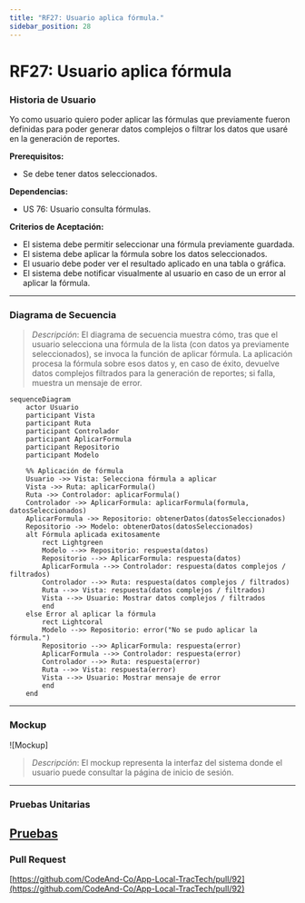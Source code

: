 ```yaml
---
title: "RF27: Usuario aplica fórmula."  
sidebar_position: 28
---
```


# RF27: Usuario aplica fórmula

### Historia de Usuario

Yo como usuario quiero poder aplicar las fórmulas que previamente fueron definidas para poder generar datos complejos o filtrar los datos que usaré en la generación de reportes.

  **Prerequisitos:**
  - Se debe tener datos seleccionados.

  **Dependencias:**
  - US 76: Usuario consulta fórmulas.

  **Criterios de Aceptación:**
  - El sistema debe permitir seleccionar una fórmula previamente guardada.
  - El sistema debe aplicar la fórmula sobre los datos seleccionados.
  - El usuario debe poder ver el resultado aplicado en una tabla o gráfica.
  - El sistema debe notificar visualmente al usuario en caso de un error al aplicar la fórmula.
  
---

### Diagrama de Secuencia

> *Descripción*: El diagrama de secuencia muestra cómo, tras que el usuario selecciona una fórmula de la lista (con datos ya previamente seleccionados), se invoca la función de aplicar fórmula. La aplicación procesa la fórmula sobre esos datos y, en caso de éxito, devuelve datos complejos filtrados para la generación de reportes; si falla, muestra un mensaje de error.

```mermaid
sequenceDiagram
    actor Usuario
    participant Vista
    participant Ruta
    participant Controlador
    participant AplicarFormula
    participant Repositorio
    participant Modelo

    %% Aplicación de fórmula
    Usuario ->> Vista: Selecciona fórmula a aplicar
    Vista ->> Ruta: aplicarFormula()
    Ruta ->> Controlador: aplicarFormula()
    Controlador ->> AplicarFormula: aplicarFormula(formula, datosSeleccionados)
    AplicarFormula ->> Repositorio: obtenerDatos(datosSeleccionados)
    Repositorio ->> Modelo: obtenerDatos(datosSeleccionados)
    alt Fórmula aplicada exitosamente
        rect Lightgreen
        Modelo -->> Repositorio: respuesta(datos)
        Repositorio -->> AplicarFormula: respuesta(datos)
        AplicarFormula -->> Controlador: respuesta(datos complejos / filtrados)
        Controlador -->> Ruta: respuesta(datos complejos / filtrados)
        Ruta -->> Vista: respuesta(datos complejos / filtrados)
        Vista -->> Usuario: Mostrar datos complejos / filtrados
        end
    else Error al aplicar la fórmula
        rect Lightcoral
        Modelo -->> Repositorio: error("No se pudo aplicar la fórmula.")
        Repositorio -->> AplicarFormula: respuesta(error)
        AplicarFormula -->> Controlador: respuesta(error)
        Controlador -->> Ruta: respuesta(error)
        Ruta -->> Vista: respuesta(error)
        Vista -->> Usuario: Mostrar mensaje de error
        end
    end

```


---

### Mockup

![Mockup]

> *Descripción*: El mockup representa la interfaz del sistema donde el usuario puede consultar la página de inicio de sesión. 

---

### Pruebas Unitarias 



[Pruebas](https://docs.google.com/spreadsheets/d/1W-JW32dTsfI22-Yl5LydMhiu-oXHH_xo3hWvK6FHeLw/edit?gid=2009483418#gid=2009483418)
---

### Pull Request
[https://github.com/CodeAnd-Co/App-Local-TracTech/pull/92](https://github.com/CodeAnd-Co/App-Local-TracTech/pull/92)
